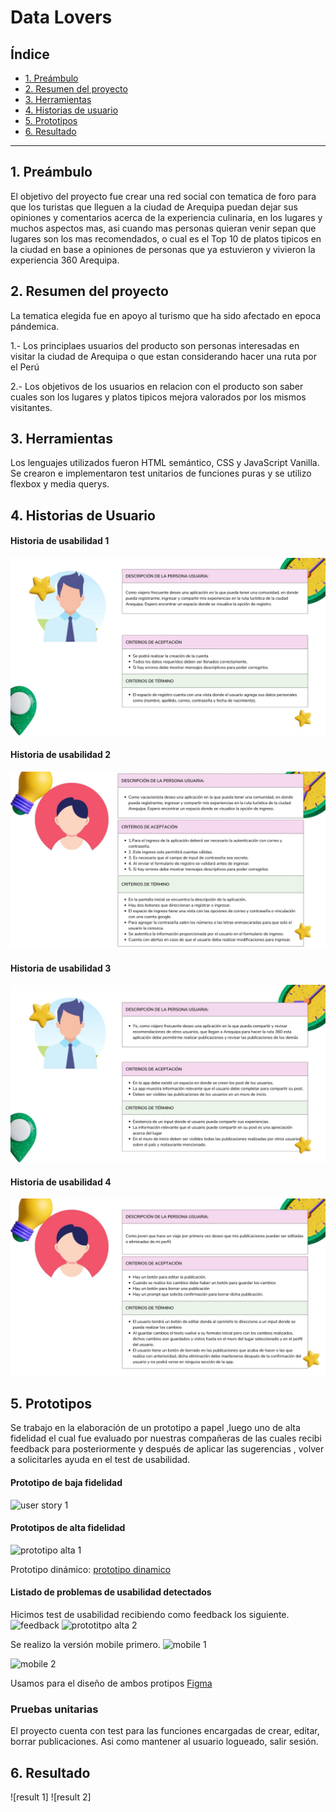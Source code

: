 # Data Lovers

## Índice

* [1. Preámbulo](#1-preámbulo)
* [2. Resumen del proyecto](#2-resumen-del-proyecto)
* [3. Herramientas](#3-herramientas)
* [4. Historias de usuario](#4-historias-de-usuario)
* [5. Prototipos](#5-prototipos)
* [6. Resultado](#6-resultado)

***

## 1. Preámbulo

El objetivo del proyecto fue crear una red social con tematica de foro para que los turistas que lleguen a la ciudad de Arequipa puedan dejar sus opiniones y comentarios acerca de la experiencia culinaria, en los lugares y muchos aspectos mas, asi cuando mas personas quieran venir sepan que lugares son los mas recomendados, o cual es el Top 10 de platos tipicos en la ciudad en base a opiniones de personas que ya estuvieron y vivieron la experiencia 360 Arequipa.

## 2. Resumen del proyecto

La tematica elegida fue en apoyo al turismo que ha sido afectado en epoca pándemica.

1.- Los principlaes usuarios del producto son personas interesadas en visitar la ciudad de Arequipa o que estan considerando hacer una ruta por el Perú

2.- Los objetivos de los usuarios en relacion con el producto son saber cuales son los lugares y platos tipicos mejora valorados por los mismos visitantes.

## 3. Herramientas

Los lenguajes utilizados fueron HTML semántico, CSS y JavaScript Vanilla. Se crearon e implementaron test unitarios de funciones puras y se utilizo flexbox y media querys.

## 4. Historias de Usuario

#### Historia de usabilidad 1
![user story 1](src/components//img/7.jpg)
#### Historia de usabilidad 2
![user story 2](src/components//img/8.jpg)
#### Historia de usabilidad 3
![user story 3](src/components//img/9.jpg)
#### Historia de usabilidad 4
![user story 4](src/components//img/10.jpg)
## 5. Prototipos
Se trabajo en la elaboración de un prototipo a papel ,luego uno de alta fidelidad el cual fue evaluado por nuestras compañeras de las cuales recibi feedback para posteriormente y después de aplicar las sugerencias , volver a solicitarles ayuda en el test de usabilidad.

#### Prototipo de baja fidelidad
![user story 1](src/img/)

#### Prototipos de alta fidelidad
![prototipo alta 1](src/img/)

 Prototipo dinámico: [prototipo dinamico](https://www.figma.com/proto/vvNUtz6OP1hfzPwJ7nNjHw/Untitled?type=design&node-id=1-136&t=stdBuyPXIzTgPZDp-1&scaling=scale-down&page-id=0%3A1&starting-point-node-id=1%3A136&show-proto-sidebar=1&mode=design)

#### Listado de problemas de usabilidad detectados 

Hicimos test de usabilidad recibiendo como feedback los siguiente.
![feedback](feedback.jpg)
![prototitpo alta 2](src/img/)

Se realizo la versión mobile primero.
![mobile 1](src/img/versionmobile.jpg)

![mobile 2](src/img/mobilev2.jpg)

Usamos para el diseño de ambos protipos [Figma](https://www.figma.com/) 
### Pruebas unitarias

El proyecto cuenta con test para las funciones encargadas de  crear, editar, borrar publicaciones. Asi como mantener al usuario logueado, salir sesión.
## 6. Resultado
![result 1]
![result 2]